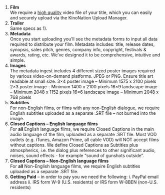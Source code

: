 1. <b>Film</b><br>
We require a [high quality](https://kinonation.zendesk.com/hc/en-us/articles/201443896-Video-specs) video file of your title, which you can easily and securely upload via the KinoNation Upload Manager.
2. <b>Trailer</b><br>
Same specs as 1).
3. <b>Metadata</b><br>
Once you start uploading you’ll see the metadata forms to input all data required to distribute your film. Metadata includes: title, release dates, synopsis, sales pitch, genres, company info, copyright, festivals & awards, rating, etc. We’ve designed it to be comprehensive, intuitive and simple.
4. <b>Images</b><br>
The metadata ingest includes 4 different sized poster images required by various video-on-demand platforms. JPEG or PNG. Ensure title art readable at small size.
3×4 poster image – Minimum 1575 x 2100 pixels
2×3 poster image – Minimum 1400 x 2100 pixels
16×9 landscape image – Minimum 2048 x 1152 pixels
16×6 landscape image – Minimum 2048 x 768 pixels
5. <b>Subtitles</b><br>
For non-English films, or films with any non-English dialogue, we require English subtitles uploaded as a separate .SRT file – not burned into the image.
6. <b>Closed Captions – English language films</b><br>
For <b>all</b> English language films, we require Closed Captions in the main audio language of the film, uploaded as a separate .SRT file. Most VOD outlets (e.g. iTunes, Amazon Prime, all cable VOD) will NOT accept films without captions. We define Closed Captions as Subtitles plus atmospherics, i.e. the dialog plus references to other significant audio, noises, sound effects - for example “sound of gunshots outside”.
7. <b>Closed Captions – Non-English language films</b><br>
For <b>all</b> Non-English language films, we require English subtitles uploaded as a separate .SRT file.
8. <b>Getting Paid</b> – in order to pay you we need the following: i. PayPal email address ii. IRS form W-9 (U.S. residents) or IRS form W-8BEN (non-U.S. residents)
